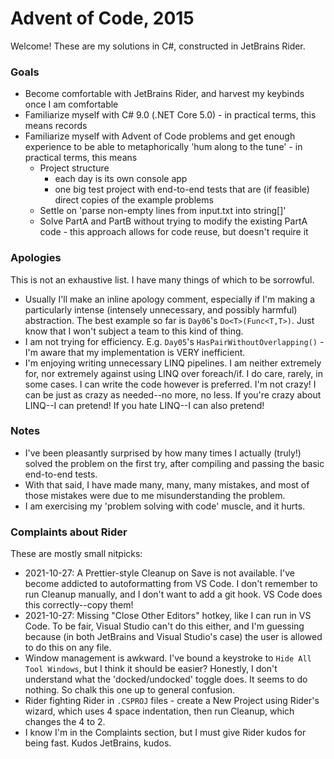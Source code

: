 ﻿# Advent of Code, 2015

Welcome! These are my solutions in C#, constructed in JetBrains Rider.

### Goals

- Become comfortable with JetBrains Rider, and harvest my keybinds once I am comfortable
- Familiarize myself with C# 9.0 (.NET Core 5.0) - in practical terms, this means records
- Familiarize myself with Advent of Code problems and get enough experience to be able to metaphorically 'hum along to the tune' - in practical terms, this means
  - Project structure
    - each day is its own console app
    - one big test project with end-to-end tests that are (if feasible) direct copies of the example problems
  - Settle on 'parse non-empty lines from input.txt into string[]'
  - Solve PartA and PartB without trying to modify the existing PartA code - this approach allows for code reuse, but doesn't require it

### Apologies

This is not an exhaustive list. I have many things of which to be sorrowful.

- Usually I'll make an inline apology comment, especially if I'm making a particularly intense (intensely unnecessary, and possibly harmful) abstraction. The best example so far is `Day06`'s `Do<T>(Func<T,T>)`. Just know that I won't subject a team to this kind of thing.
- I am not trying for efficiency. E.g. `Day05`'s `HasPairWithoutOverlapping()` - I'm aware that my implementation is VERY inefficient.
- I'm enjoying writing unnecessary LINQ pipelines. I am neither extremely for, nor extremely against using LINQ over foreach/if. I do care, rarely, in some cases. I can write the code however is preferred. I'm not crazy! I can be just as crazy as needed--no more, no less. If you're crazy about LINQ--I can pretend! If you hate LINQ--I can also pretend!

### Notes

- I've been pleasantly surprised by how many times I actually (truly!) solved the problem on the first try, after compiling and passing the basic end-to-end tests.
- With that said, I have made many, many, many mistakes, and most of those mistakes were due to me misunderstanding the problem.
- I am exercising my 'problem solving with code' muscle, and it hurts.

### Complaints about Rider

These are mostly small nitpicks:

- 2021-10-27: A Prettier-style Cleanup on Save is not available. I've become addicted to autoformatting from VS Code. I don't remember to run Cleanup manually, and I don't want to add a git hook. VS Code does this correctly--copy them!
- 2021-10-27: Missing "Close Other Editors" hotkey, like I can run in VS Code. To be fair, Visual Studio can't do this either, and I'm guessing because (in both JetBrains and Visual Studio's case) the user is allowed to do this on any file.
- Window management is awkward. I've bound a keystroke to `Hide All Tool Windows`, but I think it should be easier? Honestly, I don't understand what the 'docked/undocked' toggle does. It seems to do nothing. So chalk this one up to general confusion.
- Rider fighting Rider in `.CSPROJ` files - create a New Project using Rider's wizard, which uses 4 space indentation, then run Cleanup, which changes the 4 to 2.
- I know I'm in the Complaints section, but I must give Rider kudos for being fast. Kudos JetBrains, kudos.

